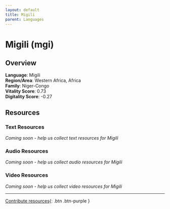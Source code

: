 ```yaml
---
layout: default
title: Migili
parent: Languages
---
```


# Migili (mgi)

## Overview

**Language**: Migili  
**Region/Area**: Western Africa, Africa  
**Family**: Niger-Congo  
**Vitality Score**: 0.73  
**Digitality Score**: -0.27  

## Resources

### Text Resources
*Coming soon - help us collect text resources for Migili*

### Audio Resources
*Coming soon - help us collect audio resources for Migili*

### Video Resources
*Coming soon - help us collect video resources for Migili*

---

[Contribute resources](https://fairtrain.github.io/){: .btn .btn-purple }
